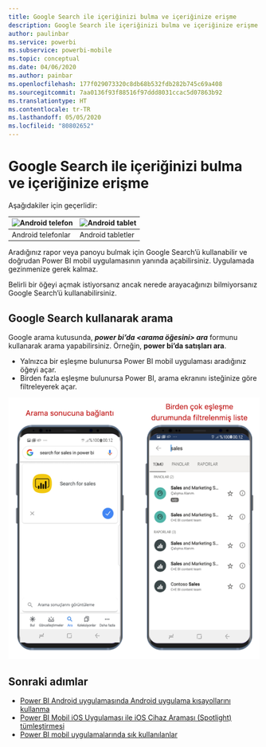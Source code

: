 ```yaml
---
title: Google Search ile içeriğinizi bulma ve içeriğinize erişme
description: Google Search ile içeriğinizi bulma ve içeriğinize erişme hakkında bilgi edinin.
author: paulinbar
ms.service: powerbi
ms.subservice: powerbi-mobile
ms.topic: conceptual
ms.date: 04/06/2020
ms.author: painbar
ms.openlocfilehash: 177f029073320c8db68b532fdb282b745c69a408
ms.sourcegitcommit: 7aa0136f93f88516f97ddd8031ccac5d07863b92
ms.translationtype: HT
ms.contentlocale: tr-TR
ms.lasthandoff: 05/05/2020
ms.locfileid: "80802652"
---
```

# <a name="find-and-access-your-content-with-google-search"></a>Google Search ile içeriğinizi bulma ve içeriğinize erişme

Aşağıdakiler için geçerlidir:

| ![Android telefon](./media/mobile-app-find-access-google-search/android-logo-40-px.png) | ![Android tablet](./media/mobile-app-find-access-google-search/android-logo-40-px.png) |
|:--- |:--- |
| Android telefonlar |Android tabletler |

Aradığınız rapor veya panoyu bulmak için Google Search’ü kullanabilir ve doğrudan Power BI mobil uygulamasının yanında açabilirsiniz. Uygulamada gezinmenize gerek kalmaz.

Belirli bir öğeyi açmak istiyorsanız ancak nerede arayacağınızı bilmiyorsanız Google Search’ü kullanabilirsiniz.

## <a name="search-using-google-search"></a>Google Search kullanarak arama

Google arama kutusunda, ***power bi’da &lt;arama öğesini&gt; ara*** formunu kullanarak arama yapabilirsiniz. Örneğin, **power bi’da satışları ara**.

* Yalnızca bir eşleşme bulunursa Power BI mobil uygulaması aradığınız öğeyi açar.
* Birden fazla eşleşme bulunursa Power BI, arama ekranını isteğinize göre filtreleyerek açar.

![Android için Power BI mobil uygulamasında Google Search sonucu](media/mobile-app-find-access-google-search/mobile-google-search.png)

## <a name="next-steps"></a>Sonraki adımlar
* [Power BI Android uygulamasında Android uygulama kısayollarını kullanma](mobile-app-quick-access-shortcuts.md)
* [Power BI Mobil iOS Uygulaması ile iOS Cihaz Araması (Spotlight) tümleştirmesi](mobile-apps-ios-search-integration.md)
* [Power BI mobil uygulamalarında sık kullanılanlar](mobile-apps-favorites.md)
